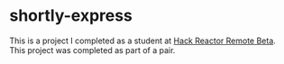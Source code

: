 # shortly-express
This is a project I completed as a student at [Hack Reactor Remote Beta](http://www.hackreactor.com/remote-beta). This project was completed as part of a pair.
